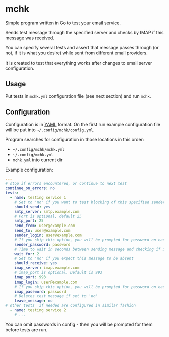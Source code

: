 # mchk
Simple program written in Go to test your email service.

Sends test message through the specified server and checks by IMAP if this message was received.

You can specify several tests and assert that message passes through (or not, if it is what you desire) while sent from different email providers.

It is created to test that everything works after changes to email server configuration.

## Usage

Put tests in `mchk.yml` configuration file (see next section) and run `mchk`.

## Configuration

Configuration is in [YAML](https://yaml.org/) format. On the first run example configuration file will be put into `~/.config/mchk/config.yml`.

Program searches for configuration in those locations in this order:
 - `~/.config/mchk/mchk.yml`
 - `~/.config/mchk.yml`
 - `mchk.yml` into current dir

Example configuration:

```yaml
---
# stop if errors encountered, or continue to next test
continue_on_errors: no
tests:
  - name: testing service 1
    # Set to 'no' if you want to test blocking of this specified sender
    should_send: yes
    smtp_server: smtp.example.com
    # Port is optional, default 25
    smtp_port: 25
    send_from: user@example.com
    send_to: user@example.com
    sender_login: user@example.com
    # If you skip this option, you will be prompted for password on each test run
    sender_password: password
    # Time to wait in seconds between sending message and checking if it is received
    wait_for: 2
    # Set to 'no' if you expect this message to be absent
    should_receive: yes
    imap_server: imap.example.com
    # imap_port is optional. Default is 993
    imap_port: 993
    imap_login: user@example.com
    # If you skip this option, you will be prompted for password on each test run
    imap_password: password
    # Deletes test message if set to 'no'
    leave_message: no
# other tests  if needed are configured in similar fashion
  - name: testing service 2
    # ...
```

You can omit passwords in config - then you will be prompted for them before tests are run.
